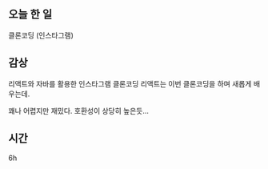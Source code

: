 
## 오늘 한 일

클론코딩 (인스타그램)

## 감상

리액트와 자바를 활용한 인스타그램 클론코딩 리액트는 이번 클론코딩을 하며 새롭게 배우는데.

꽤나 어렵지만 재밌다. 호환성이 상당히 높은듯... 

## 시간 
6h
